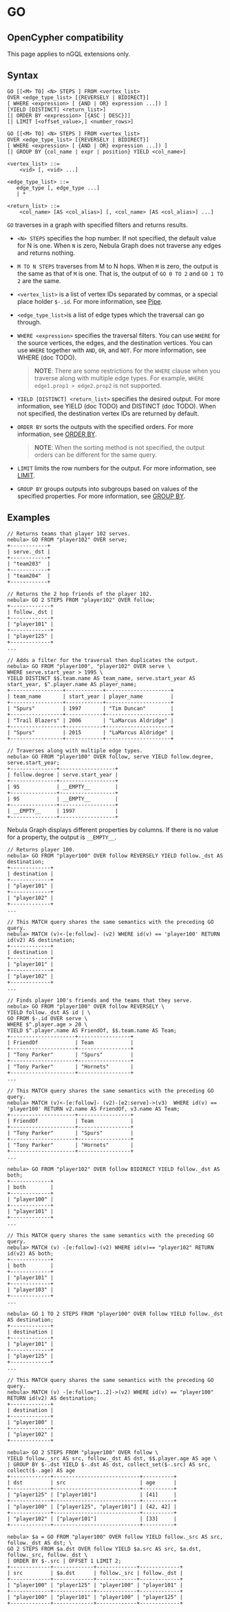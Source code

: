 # GO

## OpenCypher compatibility

This page applies to nGQL extensions only.

## Syntax

```ngql
GO [[<M> TO] <N> STEPS ] FROM <vertex_list>
OVER <edge_type_list> [{REVERSELY | BIDIRECT}]
[ WHERE <expression> [ {AND | OR} expression ...]) ]
[YIELD [DISTINCT] <return_list>]
[| ORDER BY <expression> [{ASC | DESC}]]
[| LIMIT [<offset_value>,] <number_rows>]

GO [[<M> TO] <N> STEPS ] FROM <vertex_list>
OVER <edge_type_list> [{REVERSELY | BIDIRECT}]
[ WHERE <expression> [ {AND | OR} expression ...]) ]
[| GROUP BY {col_name | expr | position} YIELD <col_name>]

<vertex_list> ::=
    <vid> [, <vid> ...]

<edge_type_list> ::=
   edge_type [, edge_type ...]
   | *

<return_list> ::=
    <col_name> [AS <col_alias>] [, <col_name> [AS <col_alias>] ...]
```

`GO` traverses in a graph with specified filters and returns results.

- `<N> STEPS` specifies the hop number. If not specified, the default value for N is one. When `N` is zero, Nebula Graph does not traverse any edges and returns nothing.
- `M TO N STEPS` traverses from M to N hops. When `M` is zero, the output is the same as that of `M` is one. That is, the output of `GO 0 TO 2` and `GO 1 TO 2` are the same.
- `<vertex_list>` is a list of vertex IDs separated by commas, or a special place holder `$-.id`. For more information, see [Pipe](../5.operators/4.pipe.md).
- `<edge_type_list>`is a list of edge types which the traversal can go through.
- `WHERE <expression>` specifies the traversal filters. You can use `WHERE` for the source vertices, the edges, and the destination vertices. You can use `WHERE` together with `AND`, `OR`, and `NOT`. For more information, see WHERE (doc TODO).

    > **NOTE**: There are some restrictions for the `WHERE` clause when you traverse along with multiple edge types. For example, `WHERE edge1.prop1 > edge2.prop2` is not supported.

- `YIELD [DISTINCT] <return_list>` specifies the desired output. For more information, see YIELD (doc TODO) and DISTINCT (doc TODO). When not specified, the destination vertex IDs are returned by default.
- `ORDER BY` sorts the outputs with the specified orders. For more information, see [ORDER BY](../8.clauses-and-options/order-by.md).

    > **NOTE**: When the sorting method is not specified, the output orders can be different for the same query.

- `LIMIT` limits the row numbers for the output. For more information, see [LIMIT](../8.clauses-and-options/limit.md).
- `GROUP BY` groups outputs into subgroups based on values of the specified properties. For more information, see [GROUP BY](../8.clauses-and-options/group-by.md).

## Examples

```ngql
// Returns teams that player 102 serves.
nebula> GO FROM "player102" OVER serve;
+------------+
| serve._dst |
+------------+
| "team203"  |
+------------+
| "team204"  |
+------------+
```

```ngql
// Returns the 2 hop friends of the player 102.
nebula> GO 2 STEPS FROM "player102" OVER follow;
+-------------+
| follow._dst |
+-------------+
| "player101" |
+-------------+
| "player125" |
+-------------+
...
```

```ngql
// Adds a filter for the traversal then duplicates the output.
nebula> GO FROM "player100", "player102" OVER serve \
WHERE serve.start_year > 1995 \
YIELD DISTINCT $$.team.name AS team_name, serve.start_year AS start_year, $^.player.name AS player_name;
+-----------------+------------+---------------------+
| team_name       | start_year | player_name         |
+-----------------+------------+---------------------+
| "Spurs"         | 1997       | "Tim Duncan"        |
+-----------------+------------+---------------------+
| "Trail Blazers" | 2006       | "LaMarcus Aldridge" |
+-----------------+------------+---------------------+
| "Spurs"         | 2015       | "LaMarcus Aldridge" |
+-----------------+------------+---------------------+
```

```ngql
// Traverses along with multiple edge types.
nebula> GO FROM "player100" OVER follow, serve YIELD follow.degree, serve.start_year;
+---------------+------------------+
| follow.degree | serve.start_year |
+---------------+------------------+
| 95            | __EMPTY__        |
+---------------+------------------+
| 95            | __EMPTY__        |
+---------------+------------------+
| __EMPTY__     | 1997             |
+---------------+------------------+
```

Nebula Graph displays different properties by columns. If there is no value for a property, the output is `__EMPTY__`.

```ngql
// Returns player 100.
nebula> GO FROM "player100" OVER follow REVERSELY YIELD follow._dst AS destination;
+-------------+
| destination |
+-------------+
| "player101" |
+-------------+
| "player102" |
+-------------+
...

// This MATCH query shares the same semantics with the preceding GO query.
nebula> MATCH (v)<-[e:follow]- (v2) WHERE id(v) == 'player100' RETURN id(v2) AS destination;
+-------------+
| destination |
+-------------+
| "player101" |
+-------------+
| "player102" |
+-------------+
...
```

```ngql
// Finds player 100's friends and the teams that they serve.
nebula> GO FROM "player100" OVER follow REVERSELY \
YIELD follow._dst AS id | \
GO FROM $-.id OVER serve \
WHERE $^.player.age > 20 \
YIELD $^.player.name AS FriendOf, $$.team.name AS Team;
+---------------------+-----------------+
| FriendOf            | Team            |
+---------------------+-----------------+
| "Tony Parker"       | "Spurs"         |
+---------------------+-----------------+
| "Tony Parker"       | "Hornets"       |
+---------------------+-----------------+
...

// This MATCH query shares the same semantics with the preceding GO query.
nebula> MATCH (v)<-[e:follow]- (v2)-[e2:serve]->(v3)  WHERE id(v) == 'player100' RETURN v2.name AS FriendOf, v3.name AS Team;
+---------------------+-----------------+
| FriendOf            | Team            |
+---------------------+-----------------+
| "Tony Parker"       | "Spurs"         |
+---------------------+-----------------+
| "Tony Parker"       | "Hornets"       |
+---------------------+-----------------+
...
```

```ngql
nebula> GO FROM "player102" OVER follow BIDIRECT YIELD follow._dst AS both;
+-------------+
| both        |
+-------------+
| "player100" |
+-------------+
| "player101" |
+-------------+
...

// This MATCH query shares the same semantics with the preceding GO query.
nebula> MATCH (v) -[e:follow]-(v2) WHERE id(v)== "player102" RETURN id(v2) AS both;
+-------------+
| both        |
+-------------+
| "player101" |
+-------------+
| "player103" |
+-------------+
...
```

```ngql
nebula> GO 1 TO 2 STEPS FROM "player100" OVER follow YIELD follow._dst AS destination;
+-------------+
| destination |
+-------------+
| "player101" |
+-------------+
| "player125" |
+-------------+
...

// This MATCH query shares the same semantics with the preceding GO query.
nebula> MATCH (v) -[e:follow*1..2]->(v2) WHERE id(v) == "player100" RETURN id(v2) AS destination;
+-------------+
| destination |
+-------------+
| "player100" |
+-------------+
| "player102" |
+-------------+
```

```ngql
nebula> GO 2 STEPS FROM "player100" OVER follow \
YIELD follow._src AS src, follow._dst AS dst, $$.player.age AS age \
| GROUP BY $-.dst YIELD $-.dst AS dst, collect_set($-.src) AS src, collect($-.age) AS age
+-------------+----------------------------+----------+
| dst         | src                        | age      |
+-------------+----------------------------+----------+
| "player125" | ["player101"]              | [41]     |
+-------------+----------------------------+----------+
| "player100" | ["player125", "player101"] | [42, 42] |
+-------------+----------------------------+----------+
| "player102" | ["player101"]              | [33]     |
+-------------+----------------------------+----------+
```

```ngql
nebula> $a = GO FROM "player100" OVER follow YIELD follow._src AS src, follow._dst AS dst; \
GO 2 STEPS FROM $a.dst OVER follow YIELD $a.src AS src, $a.dst, follow._src, follow._dst \
| ORDER BY $-.src | OFFSET 1 LIMIT 2;
+-------------+-------------+-------------+-------------+
| src         | $a.dst      | follow._src | follow._dst |
+-------------+-------------+-------------+-------------+
| "player100" | "player125" | "player100" | "player101" |
+-------------+-------------+-------------+-------------+
| "player100" | "player101" | "player100" | "player125" |
+-------------+-------------+-------------+-------------+
```
